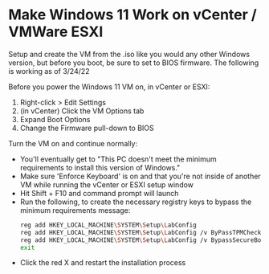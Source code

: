 # Make Windows 11 Work on vCenter / VMWare ESXI
Setup and create the VM from the .iso like you would any other Windows version, but before you boot, be sure to set to BIOS firmware.
The following is working as of 3/24/22

Before you power the Windows 11 VM on, in vCenter or ESXI:
1. Right-click > Edit Settings
2. (in vCenter) Click the VM Options tab
3. Expand Boot Options
4. Change the Firmware pull-down to BIOS


Turn the VM on and continue normally:
- You'll eventually get to "This PC doesn't meet the minimum requirements to install this version of Windows."
- Make sure 'Enforce Keyboard' is on and that you're not inside of another VM while running the vCenter or ESXI setup window
- Hit Shift + F10 and command prompt will launch
- Run the following, to create the necessary registry keys to bypass the minimum requirements message:
  ```bash
  reg add HKEY_LOCAL_MACHINE\SYSTEM\Setup\LabConfig
  reg add HKEY_LOCAL_MACHINE\SYSTEM\Setup\LabConfig /v ByPassTPMCheck /t REG_DWORD /d 1 /f
  reg add HKEY_LOCAL_MACHINE\SYSTEM\Setup\LabConfig /v BypassSecureBootCheck /t REG_DWORD /d 1 /f
  exit
  ```
- Click the red X and restart the installation process

